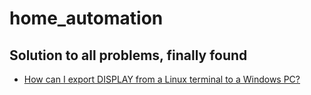 # home_automation


## Solution to all problems, finally found
- [How can I export DISPLAY from a Linux terminal to a Windows PC?](https://superuser.com/questions/325630/how-can-i-export-display-from-a-linux-terminal-to-a-windows-pc)
